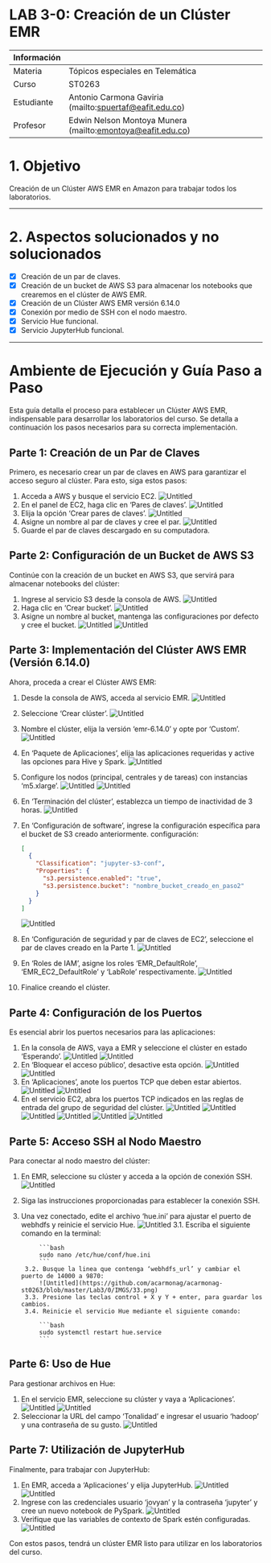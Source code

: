 # LAB 3-0: Creación de un Clúster EMR

| Información |  |
| --- | --- |
| Materia | Tópicos especiales en Telemática |
| Curso | ST0263 |
| Estudiante | Antonio Carmona Gaviria (mailto:spuertaf@eafit.edu.co) |
| Profesor | Edwin Nelson Montoya Munera (mailto:emontoya@eafit.edu.co) |

# 1. Objetivo

Creación de un Clúster AWS EMR en Amazon para trabajar todos los laboratorios.

---

# 2. Aspectos solucionados y no solucionados

- [x]  Creación de un par de claves.
- [x]  Creación de un bucket de AWS S3 para almacenar los notebooks que crearemos en el clúster de AWS EMR.
- [x]  Creación de un Clúster AWS EMR versión 6.14.0
- [x]  Conexión por medio de SSH con el nodo maestro.
- [x]  Servicio Hue funcional.
- [x]  Servicio JupyterHub funcional.

---
# Ambiente de Ejecución y Guía Paso a Paso

Esta guía detalla el proceso para establecer un Clúster AWS EMR, indispensable para desarrollar los laboratorios del curso. Se detalla a continuación los pasos necesarios para su correcta implementación.

## Parte 1: Creación de un Par de Claves

Primero, es necesario crear un par de claves en AWS para garantizar el acceso seguro al clúster. Para esto, siga estos pasos:

1. Acceda a AWS y busque el servicio EC2.
    ![Untitled](https://github.com/acarmonag/acarmonag-st0263/blob/master/Lab3/0/IMGS/1.png)
2. En el panel de EC2, haga clic en ‘Pares de claves’.
    ![Untitled](https://github.com/acarmonag/acarmonag-st0263/blob/master/Lab3/0/IMGS/2.png)
3. Elija la opción ‘Crear pares de claves’.
    ![Untitled](https://github.com/acarmonag/acarmonag-st0263/blob/master/Lab3/0/IMGS/3.png)
4. Asigne un nombre al par de claves y cree el par.
    ![Untitled](https://github.com/acarmonag/acarmonag-st0263/blob/master/Lab3/0/IMGS/4.png)
5. Guarde el par de claves descargado en su computadora.

## Parte 2: Configuración de un Bucket de AWS S3

Continúe con la creación de un bucket en AWS S3, que servirá para almacenar notebooks del clúster:

1. Ingrese al servicio S3 desde la consola de AWS.
    ![Untitled](https://github.com/acarmonag/acarmonag-st0263/blob/master/Lab3/0/IMGS/5.png)
2. Haga clic en ‘Crear bucket’.
    ![Untitled](https://github.com/acarmonag/acarmonag-st0263/blob/master/Lab3/0/IMGS/6.png)
3. Asigne un nombre al bucket, mantenga las configuraciones por defecto y cree el bucket.
    ![Untitled](https://github.com/acarmonag/acarmonag-st0263/blob/master/Lab3/0/IMGS/7.png)
    ![Untitled](https://github.com/acarmonag/acarmonag-st0263/blob/master/Lab3/0/IMGS/8.png)

## Parte 3: Implementación del Clúster AWS EMR (Versión 6.14.0)

Ahora, proceda a crear el Clúster AWS EMR:

1. Desde la consola de AWS, acceda al servicio EMR.
    ![Untitled](https://github.com/acarmonag/acarmonag-st0263/blob/master/Lab3/0/IMGS/9.png)
2. Seleccione ‘Crear clúster’.
    ![Untitled](https://github.com/acarmonag/acarmonag-st0263/blob/master/Lab3/0/IMGS/10.png)
3. Nombre el clúster, elija la versión ‘emr-6.14.0’ y opte por ‘Custom’.
    ![Untitled](https://github.com/acarmonag/acarmonag-st0263/blob/master/Lab3/0/IMGS/11.png)
4. En ‘Paquete de Aplicaciones’, elija las aplicaciones requeridas y active las opciones para Hive y Spark.
    ![Untitled](https://github.com/acarmonag/acarmonag-st0263/blob/master/Lab3/0/IMGS/12.png)
5. Configure los nodos (principal, centrales y de tareas) con instancias ‘m5.xlarge’.
    ![Untitled](https://github.com/acarmonag/acarmonag-st0263/blob/master/Lab3/0/IMGS/13.png)
    ![Untitled](https://github.com/acarmonag/acarmonag-st0263/blob/master/Lab3/0/IMGS/14.png)
6. En ‘Terminación del clúster’, establezca un tiempo de inactividad de 3 horas.
    ![Untitled](https://github.com/acarmonag/acarmonag-st0263/blob/master/Lab3/0/IMGS/15.png)
7. En ‘Configuración de software’, ingrese la configuración específica para el bucket de S3 creado anteriormente.
    configuración:
    
    ```json
    [
      {
        "Classification": "jupyter-s3-conf",
        "Properties": {
          "s3.persistence.enabled": "true",
          "s3.persistence.bucket": "nombre_bucket_creado_en_paso2"
        }
      }
    ]
    ```
    ![Untitled](https://github.com/acarmonag/acarmonag-st0263/blob/master/Lab3/0/IMGS/16.png)
8. En ‘Configuración de seguridad y par de claves de EC2’, seleccione el par de claves creado en la Parte 1.
    ![Untitled](https://github.com/acarmonag/acarmonag-st0263/blob/master/Lab3/0/IMGS/17.png)
9. En ‘Roles de IAM’, asigne los roles ‘EMR_DefaultRole’, ‘EMR_EC2_DefaultRole’ y ‘LabRole’ respectivamente.
    ![Untitled](https://github.com/acarmonag/acarmonag-st0263/blob/master/Lab3/0/IMGS/18.png)
10. Finalice creando el clúster.

## Parte 4: Configuración de los Puertos

Es esencial abrir los puertos necesarios para las aplicaciones:

1. En la consola de AWS, vaya a EMR y seleccione el clúster en estado ‘Esperando’.
    ![Untitled](https://github.com/acarmonag/acarmonag-st0263/blob/master/Lab3/0/IMGS/19.png)
    ![Untitled](https://github.com/acarmonag/acarmonag-st0263/blob/master/Lab3/0/IMGS/20.png)
2. En ‘Bloquear el acceso público’, desactive esta opción.
    ![Untitled](https://github.com/acarmonag/acarmonag-st0263/blob/master/Lab3/0/IMGS/21.png)
    ![Untitled](https://github.com/acarmonag/acarmonag-st0263/blob/master/Lab3/0/IMGS/22.png)
3. En ‘Aplicaciones’, anote los puertos TCP que deben estar abiertos.
    ![Untitled](https://github.com/acarmonag/acarmonag-st0263/blob/master/Lab3/0/IMGS/23.png)
    ![Untitled](https://github.com/acarmonag/acarmonag-st0263/blob/master/Lab3/0/IMGS/24.png)
4. En el servicio EC2, abra los puertos TCP indicados en las reglas de entrada del grupo de seguridad del clúster.
    ![Untitled](https://github.com/acarmonag/acarmonag-st0263/blob/master/Lab3/0/IMGS/25.png)
    ![Untitled](https://github.com/acarmonag/acarmonag-st0263/blob/master/Lab3/0/IMGS/26.png)
    ![Untitled](https://github.com/acarmonag/acarmonag-st0263/blob/master/Lab3/0/IMGS/27.png)
    ![Untitled](https://github.com/acarmonag/acarmonag-st0263/blob/master/Lab3/0/IMGS/28.png)
    ![Untitled](https://github.com/acarmonag/acarmonag-st0263/blob/master/Lab3/0/IMGS/29.png)
    ![Untitled](https://github.com/acarmonag/acarmonag-st0263/blob/master/Lab3/0/IMGS/30.png)

## Parte 5: Acceso SSH al Nodo Maestro

Para conectar al nodo maestro del clúster:

1. En EMR, seleccione su clúster y acceda a la opción de conexión SSH.
    ![Untitled](https://github.com/acarmonag/acarmonag-st0263/blob/master/Lab3/0/IMGS/31.png)
2. Siga las instrucciones proporcionadas para establecer la conexión SSH.
3. Una vez conectado, edite el archivo ‘hue.ini’ para ajustar el puerto de webhdfs y reinicie el servicio Hue.
    ![Untitled](https://github.com/acarmonag/acarmonag-st0263/blob/master/Lab3/0/IMGS/32.png)
        3.1. Escriba el siguiente comando en la terminal:
        
            ```bash
            sudo nano /etc/hue/conf/hue.ini
            ```
        3.2. Busque la linea que contenga ‘webhdfs_url’ y cambiar el puerto de 14000 a 9870:
            ![Untitled](https://github.com/acarmonag/acarmonag-st0263/blob/master/Lab3/0/IMGS/33.png)
        3.3. Presione las teclas control + X y Y + enter, para guardar los cambios.
        3.4. Reinicie el servicio Hue mediante el siguiente comando:
            
            ```bash
            sudo systemctl restart hue.service
            ```

## Parte 6: Uso de Hue

Para gestionar archivos en Hue:

1. En el servicio EMR, seleccione su clúster y vaya a ‘Aplicaciones’.
    ![Untitled](https://github.com/acarmonag/acarmonag-st0263/blob/master/Lab3/0/IMGS/23.png)
    ![Untitled](https://github.com/acarmonag/acarmonag-st0263/blob/master/Lab3/0/IMGS/24.png)
2. Seleccionar la URL del campo ‘Tonalidad’ e ingresar el usuario ‘hadoop’ y una contraseña de su gusto.
    ![Untitled](https://github.com/acarmonag/acarmonag-st0263/blob/master/Lab3/0/IMGS/34.png)

## Parte 7: Utilización de JupyterHub

Finalmente, para trabajar con JupyterHub:

1. En EMR, acceda a ‘Aplicaciones’ y elija JupyterHub.
    ![Untitled](https://github.com/acarmonag/acarmonag-st0263/blob/master/Lab3/0/IMGS/23.png)
    ![Untitled](https://github.com/acarmonag/acarmonag-st0263/blob/master/Lab3/0/IMGS/24.png)
2. Ingrese con las credenciales usuario ‘jovyan’ y la contraseña ‘jupyter’ y cree un nuevo notebook de PySpark.
    ![Untitled](https://github.com/acarmonag/acarmonag-st0263/blob/master/Lab3/0/IMGS/35.png)
3. Verifique que las variables de contexto de Spark estén configuradas.
    ![Untitled](https://github.com/acarmonag/acarmonag-st0263/blob/master/Lab3/0/IMGS/36.png)
    
Con estos pasos, tendrá un clúster EMR listo para utilizar en los laboratorios del curso.